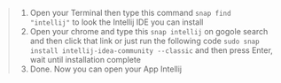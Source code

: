 > 1. Open your Terminal then type this command ```snap find "intellij"``` to look the Intellij IDE you can install
> 2. Open your chrome and type this ```snap intellij``` on gogole search and then click that link or just run the following code ```sudo snap install intellij-idea-community --classic``` and then press Enter, wait until installation complete
> 3. Done. Now you can open your App Intellij
